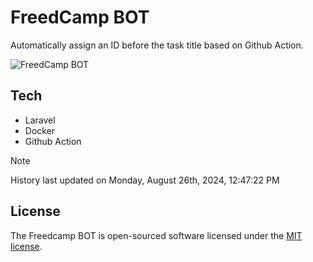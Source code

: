 # FreedCamp BOT

Automatically assign an ID before the task title based on Github Action.

![FreedCamp BOT](https://repository-images.githubusercontent.com/737932867/7d34798b-2680-471c-b089-a78a718d3d6a)

## Tech

- Laravel
- Docker
- Github Action

> [!NOTE]  
> History last updated on Monday, August 26th, 2024, 12:47:22 PM

## License

The Freedcamp BOT is open-sourced software licensed under the [MIT license](https://opensource.org/licenses/MIT).
